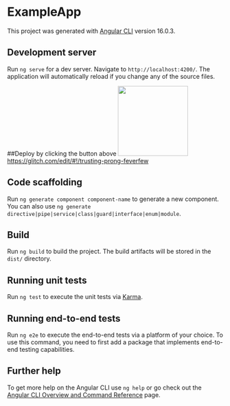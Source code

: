 # ExampleApp

This project was generated with [Angular CLI](https://github.com/angular/angular-cli) version 16.0.3.

## Development server

Run `ng serve` for a dev server. Navigate to `http://localhost:4200/`. The application will automatically reload if you change any of the source files.

##Deploy by clicking the button above
<img src="https://camo.githubusercontent.com/e2eefd24a40d467e94b192916ed9751946357e32e5f3f5e45b4f405834ed4378/68747470733a2f2f63646e2e676f6d69782e636f6d2f32626466623366382d303565662d343033352d613036652d32303433393632613361313325324672656d69782d627574746f6e2e737667" data-canonical-src="https://cdn.gomix.com/2bdfb3f8-05ef-4035-a06e-2043962a3a13%2Fremix-button.svg" style="max-width: 100%;" width="163px">
https://glitch.com/edit/#!/trusting-prong-feverfew

## Code scaffolding

Run `ng generate component component-name` to generate a new component. You can also use `ng generate directive|pipe|service|class|guard|interface|enum|module`.

## Build

Run `ng build` to build the project. The build artifacts will be stored in the `dist/` directory.

## Running unit tests

Run `ng test` to execute the unit tests via [Karma](https://karma-runner.github.io).

## Running end-to-end tests

Run `ng e2e` to execute the end-to-end tests via a platform of your choice. To use this command, you need to first add a package that implements end-to-end testing capabilities.

## Further help

To get more help on the Angular CLI use `ng help` or go check out the [Angular CLI Overview and Command Reference](https://angular.io/cli) page.
